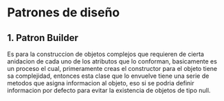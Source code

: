 # Patrones de diseño
## 1. Patron Builder
Es para la construccion de objetos complejos que requieren de cierta
anidacion de cada uno de los atributos que lo conforman, basicamente es
un proceso el cual, primeramente creas el constructor para el objeto 
tiene sa complejidad, entonces esta clase que lo envuelve tiene
una serie de metodos que asigna informacion al objeto, eso si
se podria definir informacion por defecto para evitar la existencia
de objetos de tipo null.